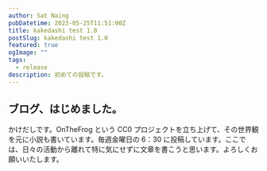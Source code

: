 ```yaml
---
author: Sat Naing
pubDatetime: 2023-05-25T11:51:00Z
title: kakedashi test 1.0
postSlug: kakedashi test 1.0
featured: true
ogImage: ""
tags:
  - release
description: 初めての投稿です。
---
```


## ブログ、はじめました。

かけだしです。OnTheFrog という CC0 プロジェクトを立ち上げて、その世界観を元に小説も書いています。毎週金曜日の 6：30 に投稿しています。ここでは、日々の活動から離れて特に気にせずに文章を書こうと思います。よろしくお願いいたします。
